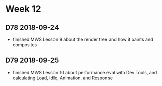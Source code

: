 # Week 12

## D78 2018-09-24

- finished MWS Lesson 9 about the render tree and how it paints and composites

## D79 2018-09-25

- finished MWS Lesson 10 about performance eval with Dev Tools, and calculating Load, Idle, Animation, and Response
